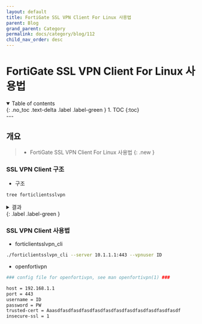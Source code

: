 ```yaml
---
layout: default
title: FortiGate SSL VPN Client For Linux 사용법
parent: Blog
grand_parent: Category
permalink: docs/category/blog/112
child_nav_order: desc
---
```

# FortiGate SSL VPN Client For Linux 사용법
<details open markdown="block">
  <summary>
    Table of contents
  </summary>
  {: .no_toc .text-delta .label .label-green }
1. TOC
{:toc}
</details>
---

## 개요

> - FortiGate SSL VPN Client For Linux 사용법
{: .new }

### SSL VPN Client 구조

- 구조

```bash
tree forticlientsslvpn
```

<details markdown="block">
  <summary>
    결과
  </summary>
  {: .text-delta }
  
```bash
forticlientsslvpn
├── 32bit
│   ├── forticlientsslvpn
│   ├── forticlientsslvpn_cli
│   └── helper
│       ├── config
│       ├── construct_trustca
│       ├── fctrouternke.kext
│       │   └── Contents
│       │       ├── Info.plist
│       │       ├── MacOS
│       │       │   └── fctrouternke
│       │       └── Resources
│       │           └── English.lproj
│       │               └── InfoPlist.strings
│       ├── fctrt
│       ├── fortisslcacert.pem
│       ├── fortisslclient.crt
│       ├── fortisslclient.key
│       ├── License.txt
│       ├── printcert
│       ├── setup
│       ├── showlicense
│       ├── subproc
│       └── waitppp.sh
├── 64bit
│   ├── forticlientsslvpn
│   ├── forticlientsslvpn_cli
│   └── helper
│       ├── config
│       ├── construct_trustca
│       ├── fctrouternke.kext
│       │   └── Contents
│       │       ├── Info.plist
│       │       ├── MacOS
│       │       │   └── fctrouternke
│       │       └── Resources
│       │           └── English.lproj
│       │               └── InfoPlist.strings
│       ├── fctrt
│       ├── fortisslcacert.pem
│       ├── fortisslclient.crt
│       ├── fortisslclient.key
│       ├── License.txt
│       ├── printcert
│       ├── setup
│       ├── showlicense
│       ├── subproc
│       └── waitppp.sh
└── fortisslvpn.sh

### SSL VPN Client 사용법

14 directories, 35 files
```

</details>
{: .label .label-green }

### SSL VPN Client 사용법

- forticlientsslvpn_cli

```bash
./forticlientsslvpn_cli --server 10.1.1.1:443 --vpnuser ID
```

- openfortivpn

```bash
### config file for openfortivpn, see man openfortivpn(1) ###

host = 192.168.1.1
port = 443
username = ID
password = PW
trusted-cert = Aaasdfasdfasdfasdfasdfasdfasdfasdfasdfasdfasdfasdf
insecure-ssl = 1
```
